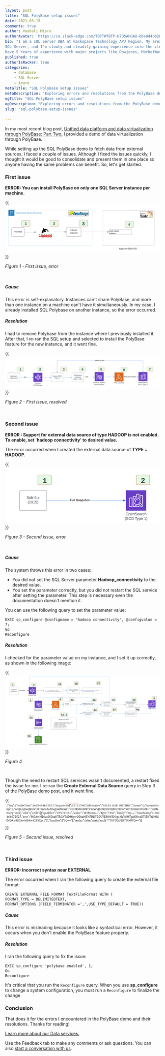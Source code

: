 ```yaml
---
layout: post
title: "SQL PolyBase setup issues"
date: 2021-03-15
comments: true
author: Vashali Misra
authorAvatar: 'https://ca.slack-edge.com/T07TWTBTP-U7D5AHGAU-bbe8d4bb28c6-512'
bio: "I am a SQL Server DBA at Rackspace Technology APJ Region. My area of expertise is
SQL Server, and I'm slowly and steadily gaining experience into the cloud technologies. I
have 9 Years of experience with major projects like Dowjones, MarketWatch, Regeneron, etc."
published: true
authorIsRacker: true
categories:
    - database
    - SQL Server
    - Azure
metaTitle: "SQL PolyBase setup issues"
metaDescription: "Exploring errors and resolutions from the PolyBase demo."
ogTitle: "SQL PolyBase setup issues"
ogDescription: "Exploring errors and resolutions from the PolyBase demo."
slug: "sql-polybase-setup-issues"

---
```


In my most recent blog post,
[Unified data platform and data virtualization through PolyBase: Part Two](https://docs.rackspace.com/blog/unified-data-platform-and-data-virtualization-through-polybase-part-two/),
I provided a demo of data virtualization through PolyBase. 

<!--more-->

While setting up the SQL PolyBase demo to fetch data from external sources, I faced a couple
of issues. Although I fixed the issues quickly, I thought it would be good to consolidate
and present them in one place so anyone having the same problems can benefit. So, let's get
started.

### First issue

**ERROR: You can install PolyBase on only one SQL Server instance per machine.**

{{<img src="Picture1.png" title="" alt="">}}
  
*Figure 1 - First issue, error*
 
<br/>

##### Cause

This error is self-explanatory. Instances can't share PolyBase, and more than one instance
on a machine can't have it simultaneously. In my case, I already installed SQL Polybase on
another instance, so the error occurred.

##### Resolution

I had to remove Polybase from the instance where I previously installed it.  After that, I
re-ran the SQL setup and selected to install the PolyBase feature for the new instance, and
it went fine. 

{{<img src="Picture2.png" title="" alt="">}}
  
*Figure 2 - First issue, resolved*
 
<br/>

### Second issue 

**ERROR : Support for external data source of type HADOOP is not enabled. To enable, set 'hadoop connectivity' to desired value.**

The error occurred when I created the external data source of **TYPE = HADOOP**.

{{<img src="Picture3.png" title="" alt="">}}
  
*Figure 3 - Second issue, error*
 
<br/>

##### Cause

The system throws this error in two cases: 

- You did not set the SQL Server parameter **Hadoop_connectivity** to the desired value. 
- You set the parameter correctly, but you did not restart the SQL service after setting
  the parameter. This step is necessary even the documentation doesn't mention it.

You can use the following query to set the parameter value:

    EXEC sp_configure @configname = 'hadoop connectivity', @configvalue = 7;
    Go
    Reconfigure

##### Resolution

I checked for the parameter value on my instance, and I set it up correctly, as shown in
the following image:

{{<img src="Picture4.png" title="" alt="">}}
  
*Figure 4*
 
<br/>

Though the need to restart SQL services wasn't documented, a restart fixed the issue for
me. I re-ran the **Create External Data Source** query in Step 3 of the
[PolyBase demo post](https://docs.rackspace.com/blog/unified-data-platform-and-data-virtualization-through-polybase-part-two/),
and it went fine. 

{{<img src="Picture5.png" title="" alt="">}}
  
*Figure 5 - Second issue, resolved*
 
<br/>

### Third issue

**ERROR: Incorrect syntax near EXTERNAL**

The error occurred when I ran the following query to create the external file format:

    CREATE EXTERNAL FILE FORMAT TextFileFormat WITH (
    FORMAT_TYPE = DELIMITEDTEXT,
    FORMAT_OPTIONS (FIELD_TERMINATOR =',',USE_TYPE_DEFAULT = TRUE))

##### Cause

This error is misleading because it looks like a syntactical error. However, it occurs
when you don't enable the PolyBase feature properly.

##### Resolution

I ran the following query to fix the issue:

    EXEC sp_configure 'polybase enabled', 1;
    Go
    Reconfigure

It's critical that you run the `Reconfigure` query. When you use **sp_configure** to change
a system configuration, you must run a `Reconfigure` to finalize the change.

### Conclusion

That does it for the errors I encountered in the PolyBase demo and their resolutions. Thanks
for reading!

<a class="cta red" id="cta" href="https://www.rackspace.com/data">Learn more about our Data services.</a>

Use the Feedback tab to make any comments or ask questions. You can also [start a conversation with us](https://www.rackspace.com/contact).

